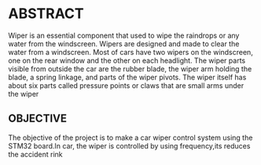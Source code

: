 # ABSTRACT
Wiper is an essential component that used to wipe the raindrops or any water from the windscreen. Wipers are designed
and made to clear the water from a windscreen. Most of cars have two wipers on the windscreen, one on the rear
window and the other on each headlight. The wiper parts visible from outside the car are the rubber blade, the wiper
arm holding the blade, a spring linkage, and parts of the wiper pivots. The wiper itself has about six parts called
pressure points or claws that are small arms under the wiper
## OBJECTIVE
The objective of the project is to make a car wiper control system using the STM32 board.In car, the wiper is controlled by using frequency,its reduces the accident rink
